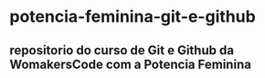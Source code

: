 # potencia-feminina-git-e-github

## repositorio do curso de Git e Github da WomakersCode com a Potencia Feminina
